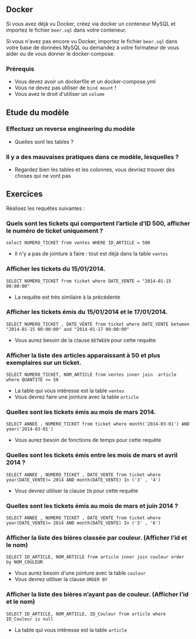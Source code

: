 ## Docker

Si vous avez déjà vu Docker, créez via docker un conteneur MySQL et importez le fichier `beer.sql` dans votre conteneur.

Si vous n'avez pas encore vu Docker, importez le fichier `beer.sql` dans votre base de données MySQL ou demandez à votre
formateur de vous aider ou de vous donner le docker-compose.

### Prérequis

- Vous devez avoir un dockerfile et un docker-compose.yml
- Vous ne devez pas utiliser de `bind mount` !
- Vous avez le droit d'utiliser un `volume`

## Etude du modèle

### Effectuez un reverse engineering du modèle

- Quelles sont les tables ?

### Il y a des mauvaises pratiques dans ce modèle, lesquelles ?

- Regardez bien les tables et les colonnes, vous devriez trouver des choses qui ne vont pas

## Exercices

Réalisez les requêtes suivantes :

### Quels sont les tickets qui comportent l’article d’ID 500, afficher le numéro de ticket uniquement ?

```mysql
select NUMERO_TICKET from ventes WHERE ID_ARTICLE = 500
```

- Il n'y a pas de jointure à faire : tout est déjà dans la table `ventes`

### Afficher les tickets du 15/01/2014.

```mysql
SELECT NUMERO_TICKET from ticket where DATE_VENTE = "2014-01-15 00:00:00"
```

- La requête est très similaire à la précédente

### Afficher les tickets émis du 15/01/2014 et le 17/01/2014.

```mysql
SELECT NUMERO_TICKET , DATE_VENTE from ticket where DATE_VENTE between "2014-01-15 00:00:00" and "2014-01-17 00:00:00"
```

- Vous aurez besoin de la clause `BETWEEN` pour cette requête


### Afficher la liste des articles apparaissant à 50 et plus exemplaires sur un ticket.

```mysql
SELECT NUMERO_TICKET, NOM_ARTICLE from ventes inner join  article where QUANTITE >= 50 
```

- La table qui vous intéresse est la table `ventes`
- Vous devrez faire une jointure avec la table `article`

### Quelles sont les tickets émis au mois de mars 2014.

```mysql
SELECT ANNEE , NUMERO_TICKET from ticket where month('2014-03-01') AND year('2014-03-01')
```

- Vous aurez besoin de fonctions de temps pour cette requête


### Quelles sont les tickets émis entre les mois de mars et avril 2014 ?

```mysql
SELECT ANNEE , NUMERO_TICKET , DATE_VENTE from ticket where year(DATE_VENTE)= 2014 AND month(DATE_VENTE) In ('3' , '4')
```

- Vous devrez utiliser la clause `IN` pour cette requête

### Quelles sont les tickets émis au mois de mars et juin 2014 ?

```mysql
SELECT ANNEE , NUMERO_TICKET , DATE_VENTE from ticket where year(DATE_VENTE)= 2014 AND month(DATE_VENTE) In ('3' , '6')
```

### Afficher la liste des bières classée par couleur. (Afficher l’id et le nom)

```mysql
SELECT ID_ARTICLE, NOM_ARTICLE from article inner join couleur order by NOM_COULEUR
```

- Vous aurez besoin d'une jointure avec la table `couleur`
- Vous devrez utiliser la clause `ORDER BY`

### Afficher la liste des bières n’ayant pas de couleur. (Afficher l’id et le nom)

```mysql
SELECT ID_ARTICLE, NOM_ARTICLE, ID_Couleur from article where ID_Couleur is null
```

- La table qui vous intéresse est la table `article`

